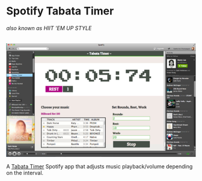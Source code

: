 # Spotify Tabata Timer
###### *also known as HIIT 'EM UP STYLE*

![Tabata Timer For Spotify](screenshot.png)

A [Tabata Timer](http://www.huffingtonpost.com/tony-desantis/tabata-training_b_4804490.html) Spotify app that adjusts music playback/volume depending on the interval. 
